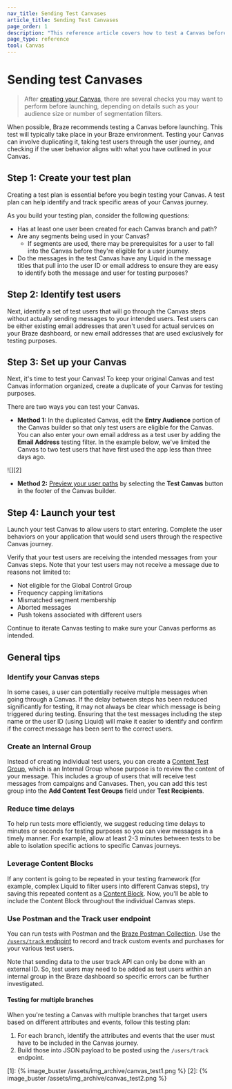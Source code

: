 ```yaml
---
nav_title: Sending Test Canvases
article_title: Sending Test Canvases
page_order: 1
description: "This reference article covers how to test a Canvas before launch and best practices."
page_type: reference
tool: Canvas
---
```


# Sending test Canvases

> After [creating your Canvas]({{site.baseurl}}/user_guide/engagement_tools/canvas/create_a_canvas/create_a_canvas/), there are several checks you may want to perform before launching, depending on details such as your audience size or number of segmentation filters.

When possible, Braze recommends testing a Canvas before launching. This test will typically take place in your Braze environment. Testing your Canvas can involve duplicating it, taking test users through the user journey, and checking if the user behavior aligns with what you have outlined in your Canvas.

## Step 1: Create your test plan

Creating a test plan is essential before you begin testing your Canvas. A test plan can help identify and track specific areas of your Canvas journey.

As you build your testing plan, consider the following questions:
- Has at least one user been created for each Canvas branch and path?
- Are any segments being used in your Canvas? 
	- If segments are used, there may be prerequisites for a user to fall into the Canvas before they're eligible for a user journey.
- Do the messages in the test Canvas have any Liquid in the message titles that pull into the user ID or email address to ensure they are easy to identify both the message and user for testing purposes?

## Step 2: Identify test users

Next, identify a set of test users that will go through the Canvas steps without actually sending messages to your intended users. Test users can be either existing email addresses that aren't used for actual services on your Braze dashboard, or new email addresses that are used exclusively for testing purposes. 

## Step 3: Set up your Canvas

Next, it's time to test your Canvas! To keep your original Canvas and test Canvas information organized, create a duplicate of your Canvas for testing purposes.

There are two ways you can test your Canvas. 

- **Method 1:** In the duplicated Canvas, edit the **Entry Audience** portion of the Canvas builder so that only test users are eligible for the Canvas. You can also enter your own email address as a test user by adding the **Email Address** testing filter. In the example below, we've limited the Canvas to two test users that have first used the app less than three days ago.

![][2]

- **Method 2:** [Preview your user paths]({{site.baseurl}}/preview_user_paths/) by selecting the **Test Canvas** button in the footer of the Canvas builder.

## Step 4: Launch your test

Launch your test Canvas to allow users to start entering. Complete the user behaviors on your application that would send users through the respective Canvas journey.

Verify that your test users are receiving the intended messages from your Canvas steps. Note that your test users may not receive a message due to reasons not limited to:

- Not eligible for the Global Control Group
- Frequency capping limitations
- Mismatched segment membership
- Aborted messages
- Push tokens associated with different users

Continue to iterate Canvas testing to make sure your Canvas performs as intended.

## General tips

### Identify your Canvas steps

In some cases, a user can potentially receive multiple messages when going through a Canvas. If the delay between steps has been reduced significantly for testing, it may not always be clear which message is being triggered during testing. Ensuring that the test messages including the step name or the user ID (using Liquid) will make it easier to identify and confirm if the correct message has been sent to the correct users.

### Create an Internal Group

Instead of creating individual test users, you can create a [Content Test Group]({{site.baseurl}}/user_guide/administrative/app_settings/developer_console/internal_groups_tab/), which is an Internal Group whose purpose is to review the content of your message. This includes a group of users that will receive test messages from campaigns and Canvases. Then, you can add this test group into the **Add Content Test Groups** field under **Test Recipients**.

### Reduce time delays

To help run tests more efficiently, we suggest reducing time delays to minutes or seconds for testing purposes so you can view messages in a timely manner. For example, allow at least 2-3 minutes between tests to be able to isolation specific actions to specific Canvas journeys.

### Leverage Content Blocks

If any content is going to be repeated in your testing framework (for example, complex Liquid to filter users into different Canvas steps), try saving this repeated content as a [Content Block]({{site.baseurl}}/user_guide/engagement_tools/templates_and_media/content_blocks#content-blocks). Now, you'll be able to include the Content Block throughout the individual Canvas steps.

### Use Postman and the Track user endpoint

You can run tests with Postman and the [Braze Postman Collection]({{site.baseurl}}/api/postman_collection/). Use the [`/users/track` endpoint]({{site.baseurl}}/api/endpoints/user_data/post_user_track/) to record and track custom events and purchases for your various test users.

Note that sending data to the user track API can only be done with an external ID. So, test users may need to be added as test users within an internal group in the Braze dashboard so specific errors can be further investigated. 

#### Testing for multiple branches

When you're testing a Canvas with multiple branches that target users based on different attributes and events, follow this testing plan:

1. For each branch, identify the attributes and events that the user must have to be included in the Canvas journey.
2. Build those into JSON payload to be posted using the `/users/track` endpoint.

[1]: {% image_buster /assets/img_archive/canvas_test1.png %}
[2]: {% image_buster /assets/img_archive/canvas_test2.png %}
